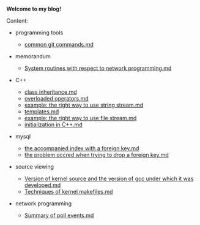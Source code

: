 **Welcome to my blog!**


Content:

* programming tools
  * [common git commands.md](https://github.com/CunningRaven/blog/blob/master/articles/programming%20tools/common%20git%20commands.md)

* memorandum
  * [System routines with respect to network programming.md](https://github.com/CunningRaven/blog/blob/master/articles/memorandum/System%20routines%20with%20respect%20to%20network%20programming.md)

* C++
  * [class inheritance.md](https://github.com/CunningRaven/blog/blob/master/articles/C++/class%20inheritance.md)
  * [overloaded operators.md](https://github.com/CunningRaven/blog/blob/master/articles/C++/overloaded%20operators.md)
  * [example: the right way to use string stream.md](https://github.com/CunningRaven/blog/blob/master/articles/C++/example:%20the%20right%20way%20to%20use%20string%20stream.md)
  * [templates.md](https://github.com/CunningRaven/blog/blob/master/articles/C++/templates.md)
  * [example: the right way to use file stream.md](https://github.com/CunningRaven/blog/blob/master/articles/C++/example:%20the%20right%20way%20to%20use%20file%20stream.md)
  * [initialization in C++.md](https://github.com/CunningRaven/blog/blob/master/articles/C++/initialization%20in%20C++.md)

* mysql
  * [the accompanied index with a foreign key.md](https://github.com/CunningRaven/blog/blob/master/articles/mysql/the%20accompanied%20index%20with%20a%20foreign%20key.md)
  * [the problem occred when trying to drop a foreign key.md](https://github.com/CunningRaven/blog/blob/master/articles/mysql/the%20problem%20occred%20when%20trying%20to%20drop%20a%20foreign%20key.md)

* source viewing
  * [Version of kernel source and the version of gcc under which it was developed.md](https://github.com/CunningRaven/blog/blob/master/articles/source%20viewing/Version%20of%20kernel%20source%20and%20the%20version%20of%20gcc%20under%20which%20it%20was%20developed.md)
  * [Techniques of kernel makefiles.md](https://github.com/CunningRaven/blog/blob/master/articles/source%20viewing/Techniques%20of%20kernel%20makefiles.md)

* network programming
  * [Summary of poll events.md](https://github.com/CunningRaven/blog/blob/master/articles/network%20programming/Summary%20of%20poll%20events.md)

